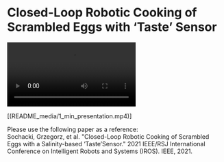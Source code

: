 # Closed-Loop Robotic Cooking of Scrambled Eggs with ‘Taste’ Sensor <br />


![](https://github.com/Grzegorr/Paper-Scarmbled-Eggs/README_media/1_min_presentation.mp4)

[(README_media/1_min_presentation.mp4)]




Please use the following paper as a reference: <br />
Sochacki, Grzegorz, et al. "Closed-Loop Robotic Cooking of Scrambled Eggs with a Salinity-based ‘Taste’Sensor." 2021 IEEE/RSJ International Conference on Intelligent Robots and Systems (IROS). IEEE, 2021.  <br />
